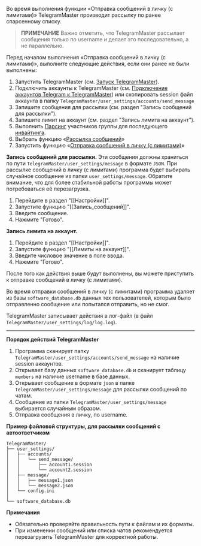 Во время выполнения функции «Отправка сообщений в личку (с лимитами)» TelegramMaster производит рассылку по ранее спарсенному списку.

> **ПРИМЕЧАНИЕ**
> Важно отметить, что TelegramMaster рассылает сообщения только по username и делает это последовательно, а не параллельно. 

Перед началом выполнения «Отправка сообщений в личку (с лимитами)», выполните следующие действия, если они ранее не были выполнены:

1. Запустить TelegramMaster (см. [Запуск TelegramMaster](https://github.com/pyadrus/TelegramMaster/blob/be6a5227cc285e000763645563b2d21c600939f6/docs/%D0%9D%D0%B0%D1%81%D1%82%D1%80%D0%BE%D0%B9%D0%BA%D0%B8_%D0%B8_%D0%BA%D0%BE%D0%BD%D1%84%D0%B8%D0%B3%D1%83%D1%80%D0%B0%D1%86%D0%B8%D1%8F/%D0%97%D0%B0%D0%BF%D1%83%D1%81%D0%BA_TelegramMaster.md)).
2. Подключить аккаунты к TelegramMaster (см. [Подключение аккаунтов Telegram к TelegramMaster](https://github.com/pyadrus/telegram_bot_smm/blob/01e9bda9119a011329e9099f7fc5004c455a0ae6/docs/%D0%9F%D0%BE%D0%B4%D0%BA%D0%BB%D1%8E%D1%87%D0%B5%D0%BD%D0%B8%D0%B5_%D0%B0%D0%BA%D0%BA%D0%B0%D1%83%D0%BD%D1%82%D0%BE%D0%B2/%D0%9F%D0%BE%D0%B4%D0%BA%D0%BB%D1%8E%D1%87%D0%B5%D0%BD%D0%B8%D0%B5_%D0%B0%D0%BA%D0%BA%D0%B0%D1%83%D0%BD%D1%82%D0%BE%D0%B2.md)) или скопировать session файл аккаунта в папку `TelegramMaster/user_settings/accounts/send_message`
3. Запишите сообщения для рассылки (см. раздел "Запись сообщений для рассылки").
4. Запишите лимит на аккаунт (см. раздел "Запись лимита на аккаунт").
5. Выполнить [Парсинг](https://github.com/pyadrus/telegram_bot_smm/blob/2487768842e91ec0c323543160db3644cc7ed2c7/docs/%D0%9F%D0%B0%D1%80%D1%81%D0%B8%D0%BD%D0%B3/%D0%9F%D0%B0%D1%80%D1%81%D0%B8%D0%BD%D0%B3.md) участников группы для последующего [инвайтинга](https://github.com/pyadrus/telegram_bot_smm/blob/21901275f47ee9d43ad230c9dbdfbc5fdca7929d/docs/%D0%98%D0%BD%D0%B2%D0%B0%D0%B9%D1%82%D0%B8%D0%BD%D0%B3/%D0%98%D0%BD%D0%B2%D0%B0%D0%B9%D1%82%D0%B8%D0%BD%D0%B3.md).
6. Выбрать функцию «[Рассылка сообщений](Рассылка_сообщений.md)»
7. Запустить функцию «[Отправка сообщений в личку (с лимитами)](Отправка_сообщений_в_личку_(с_лимитами).md)»

**Запись сообщений для рассылки.**
Эти сообщения должны храниться по пути `TelegramMaster/user_settings/message` в формате `JSON`. При рассылке сообщений в личку (с лимитами) программа будет выбирать случайное сообщение из папки `user_settings/message`. Обратите внимание, что для более стабильной работы программы может потребоваться её перезагрузка.

1.  Перейдите в раздел "[[Настройки]]".
2.  Запустите функцию "[[Запись_сообщений]]".
3.  Введите сообщение.
4.  Нажмите "Готово".

**Запись лимита на аккаунт.**

1. Перейдите в раздел "[[Настройки]]".
2. Запустите функцию "[[Лимиты на аккаунт]]".
3. Введите числовое значение в поле ввода.
4. Нажмите "Готово".

После того как действия выше будут выполнены, вы можете приступить к отправке сообщений в личку (с лимитами).

Во время отправки сообщений в личку (с лимитами) программа удаляет из базы `software_database.db` данных тех пользователей, которым было отправленно сообщение или попытался отправить, но не смог. 

TelegramMaster записывает действия в лог-файл (в файл `TelegramMaster/user_settings/log/log.log`).

<hr align="center"/>

**Порядок действий TelegramMaster**

1. Программа сканирует папку `TelegramMaster/user_settings/accounts/send_message` на наличие session аккаунтов.
2. Открывает базу данных `software_database.db` и сканирует таблицу `members` на наличие username в базе данных.
3. Открывает сообщение в формате `json` в папке `TelegramMaster/user_settings/message` для рассылки сообщений по чатам.
4. Сообщение из папки `TelegramMaster/user_settings/message` выбирается случайным образом.
5. Отправка сообщения в личку, по username.

**Пример файловой структуры, для рассылки сообщений с автоответчиком**

```plaintext
TelegramMaster/
├── user_settings/
│   ├── accounts/
│   │   └── send_message/
│   │       ├── account1.session
│   │       └── account2.session
│   ├── message/
│   │   ├── message1.json
│   │   └── message2.json
│   └── config.ini
│   
└── software_database.db
```

**Примечания**
- Обязательно проверяйте правильность пути к файлам и их форматы.
- При изменении сообщений или списка чатов рекомендуется перезагрузить TelegramMaster для корректной работы.

